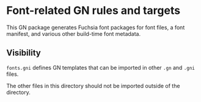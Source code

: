 # Font-related GN rules and targets

This GN package generates Fuchsia font packages for font files, a font manifest,
and various other build-time font metadata.

## Visibility

`fonts.gni` defines GN templates that can be imported in other `.gn` and `.gni`
files.

The other files in this directory should not be imported outside of the
directory.
